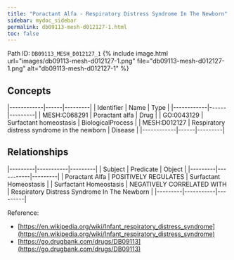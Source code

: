 ```yaml
---
title: "Poractant Alfa - Respiratory Distress Syndrome In The Newborn"
sidebar: mydoc_sidebar
permalink: db09113-mesh-d012127-1.html
toc: false 
---
```



Path ID: `DB09113_MESH_D012127_1`
{% include image.html url="images/db09113-mesh-d012127-1.png" file="db09113-mesh-d012127-1.png" alt="db09113-mesh-d012127-1" %}

## Concepts

|------------|------|---------|
| Identifier | Name | Type    |
|------------|------|---------|
| MESH:C068291 | Poractant alfa | Drug |
| GO:0043129 | Surfactant homeostasis | BiologicalProcess |
| MESH:D012127 | Respiratory distress syndrome in the newborn | Disease |
|------------|------|---------|

## Relationships

|---------|-----------|---------|
| Subject | Predicate | Object  |
|---------|-----------|---------|
| Poractant Alfa | POSITIVELY REGULATES | Surfactant Homeostasis |
| Surfactant Homeostasis | NEGATIVELY CORRELATED WITH | Respiratory Distress Syndrome In The Newborn |
|---------|-----------|---------|

Reference: 
  - [https://en.wikipedia.org/wiki/Infant_respiratory_distress_syndrome](https://en.wikipedia.org/wiki/Infant_respiratory_distress_syndrome)
  - [https://go.drugbank.com/drugs/DB09113](https://go.drugbank.com/drugs/DB09113)
